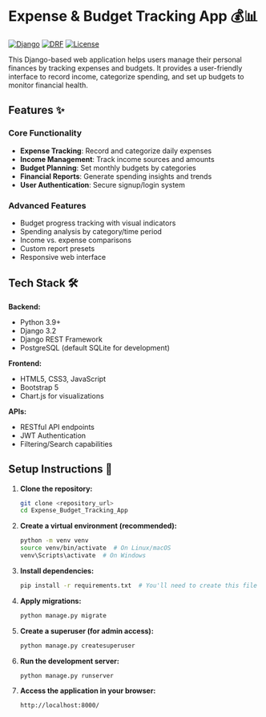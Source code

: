 # Expense & Budget Tracking App 💰📊

[![Django](https://img.shields.io/badge/Django-3.2-green.svg)](https://www.djangoproject.com/)
[![DRF](https://img.shields.io/badge/DRF-3.12-blue.svg)](https://www.django-rest-framework.org/)
[![License](https://img.shields.io/badge/License-MIT-yellow.svg)](https://opensource.org/licenses/MIT)

This Django-based web application helps users manage their personal finances by tracking expenses and budgets. It provides a user-friendly interface to record income, categorize spending, and set up budgets to monitor financial health.


## Features ✨

### Core Functionality
- **Expense Tracking**: Record and categorize daily expenses
- **Income Management**: Track income sources and amounts
- **Budget Planning**: Set monthly budgets by categories
- **Financial Reports**: Generate spending insights and trends
- **User Authentication**: Secure signup/login system

### Advanced Features
- Budget progress tracking with visual indicators
- Spending analysis by category/time period
- Income vs. expense comparisons
- Custom report presets
- Responsive web interface

## Tech Stack 🛠️

**Backend:**
- Python 3.9+
- Django 3.2
- Django REST Framework
- PostgreSQL (default SQLite for development)

**Frontend:**
- HTML5, CSS3, JavaScript
- Bootstrap 5
- Chart.js for visualizations

**APIs:**
- RESTful API endpoints
- JWT Authentication
- Filtering/Search capabilities


## Setup Instructions 🚀

1.  **Clone the repository:**

    ```bash
    git clone <repository_url>
    cd Expense_Budget_Tracking_App
    ```

2.  **Create a virtual environment (recommended):**

    ```bash
    python -m venv venv
    source venv/bin/activate  # On Linux/macOS
    venv\Scripts\activate  # On Windows
    ```

3.  **Install dependencies:**

    ```bash
    pip install -r requirements.txt  # You'll need to create this file
    ```

4.  **Apply migrations:**

    ```bash
    python manage.py migrate
    ```

5.  **Create a superuser (for admin access):**

    ```bash
    python manage.py createsuperuser
    ```

6.  **Run the development server:**

    ```bash
    python manage.py runserver
    ```

7.  **Access the application in your browser:**

    ```
    http://localhost:8000/
    ```